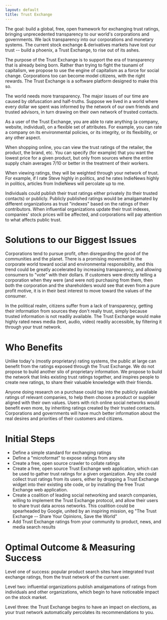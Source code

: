 ```yaml
---
layout: default
title: Trust Exchange
---
```


The goal: build a global, free, open framework for exchanging trust ratings, bringing unprecedented transparency to our world's corporations and governments.  We lack transparency into our corporations and monetary systems. The current stock exchange & derivatives markets have lost our trust -- build a phoenix, a Trust Exchange, to rise out of its ashes.

The purpose of the Trust Exchange is to support the era of transparency that is already being born. Rather than trying to fight the tsunami of capitalism, we propose to use the engine of capitalism as a force for social change. Corporations too can become model citizens, with the right rewards. The Trust Exchange is a software platform designed to make this so.

The world needs more transparency. The major issues of our time are caused by obfuscation and half-truths. Suppose we lived in a world where every dollar we spent was informed by the network of our own friends and trusted advisors, in turn drawing on their own network of trusted contacts. 

As a user of the Trust Exchange, you are able to rate anything (a company, website, individual), on a flexible set of attributes. For example, you can rate a company on its environmental policies, or its integrity, or its flexibility, or any other aspect. 

When shopping online, you can view the trust ratings of the retailer, the product, the brand, etc. You can  specify (for example) that you want the lowest price for a given product, but only from sources where the entire supply chain averages 7/10 or better in the treatment of their workers. 

When viewing ratings, they will be weighted through your network of trust. For example, if I rate Steve highly in politics, and he rates IndieNews highly in politics, articles from IndieNews will percolate up to me.

Individuals could publish their trust ratings either privately (to their trusted contacts) or publicly. Publicly published ratings would be amalgamated by different organizations as trust "indexes" based on the ratings of their contributors. When influential organizations update their trust indexes, companies' stock prices will be affected, and corporations will pay attention to what affects public trust.


Solutions to our Biggest Issues
==================================================================================
Corporations tend to pursue profit, often disregarding the good of the communities and the planet. There is a promising movement in the corporate world toward social and environmental responsibility, and this trend could be greatly accelerated by increasing transparency, and allowing consumers to "vote" with their dollars. If customers were directly telling a corporation when they were (and were not) purchasing from them, then both the corporation and the shareholders would see that even from a pure profit motive, it is in their best interest to move toward the values of the consumer.

In the political realm, citizens suffer from a lack of transparency, getting their information from sources they don't really trust, simply because trusted information is not readily available. The Trust Exchange would make highly rated news media (text, audio, video) readily accessible, by filtering it through your trust network. 

Who Benefits
==================================================================================
Unlike today's (mostly proprietary) rating systems, the public at large can benefit from the ratings exposed through the Trust Exchange. We do not propose to build another silo of proprietary information. We propose to build the network that links existing trust ratings together, and inspires people to create new ratings, to share their valuable knowledge with their friends.

Anyone doing research on a purchase could tap into the publicly available ratings of relevant companies, to help them choose a product or supplier aligned with their own values. Users with rich online social networks would benefit even more, by inheriting ratings created by their trusted contacts. Corporations and governments will have much better information about the real desires and priorities of their customers and citizens.


Initial Steps
==================================================================================
 * Define a simple standard for exchanging ratings 
 * Define a "microformat" to expose ratings from any site
 * Create a free, open source crawler to collate ratings
 * Create a free, open source Trust Exchange web application, which can be used to gather trust ratings for a given organization.  Any site could collect trust ratings from its users, either by dropping a Trust Exchange widget into their existing site code, or by installing the free Trust Exchange web application.
 * Create a coalition of leading social networking and search companies, willing to implement the Trust Exchange protocol, and allow their users to share trust data across networks. This coalition could be spearheaded by Google, united by an inspiring mission, eg "The Trust Exchange -- Share Your Opinions, Save the World"
 * Add Trust Exchange ratings from your community to product, news, and media search results 

Optimal Outcome & Measuring Success
==================================================================================
Level one of success: popular product search sites have integrated trust exchange ratings, from the trust network of the current user.

Level two: influential organizations publish amalgamations of ratings from individuals and other organizations, which begin to have noticeable impact on the stock market.

Level three: the Trust Exchange begins to have an impact on elections, as your trust network automatically percolates its recommendations to you.

<!-- targets: forkthis.info -->
<!-- targets: harlanknight.net -->
 